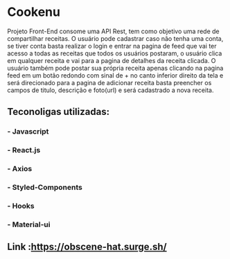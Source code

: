 # Cookenu
Projeto Front-End consome uma API Rest, tem como objetivo uma rede de compartilhar receitas.
O usuário pode cadastrar caso não tenha uma conta, se tiver conta basta realizar o login e entrar na pagina de feed que vai ter acesso a todas as receitas que todos os usuários postaram, o usuário clica em qualquer receita e vai para a pagina de detalhes da receita clicada.
O usuário também pode postar sua própria receita apenas clicando na pagina feed em um botão redondo com sinal de + no canto inferior direito da tela e será direcionado para a pagina de adicionar receita basta preencher os campos de titulo, descrição e foto(url) e será cadastrado a nova receita.

## Teconoligas utilizadas:
### - Javascript
### - React.js
### - Axios
### - Styled-Components
### - Hooks
### - Material-ui

## Link :https://obscene-hat.surge.sh/
